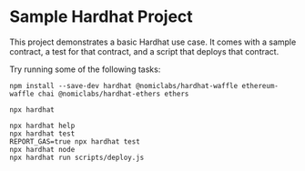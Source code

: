 # Sample Hardhat Project

This project demonstrates a basic Hardhat use case. It comes with a sample contract, a test for that contract, and a script that deploys that contract.

Try running some of the following tasks:

`npm install --save-dev hardhat @nomiclabs/hardhat-waffle ethereum-waffle chai @nomiclabs/hardhat-ethers ethers`

```
npx hardhat
```

```shell
npx hardhat help
npx hardhat test
REPORT_GAS=true npx hardhat test
npx hardhat node
npx hardhat run scripts/deploy.js
```
